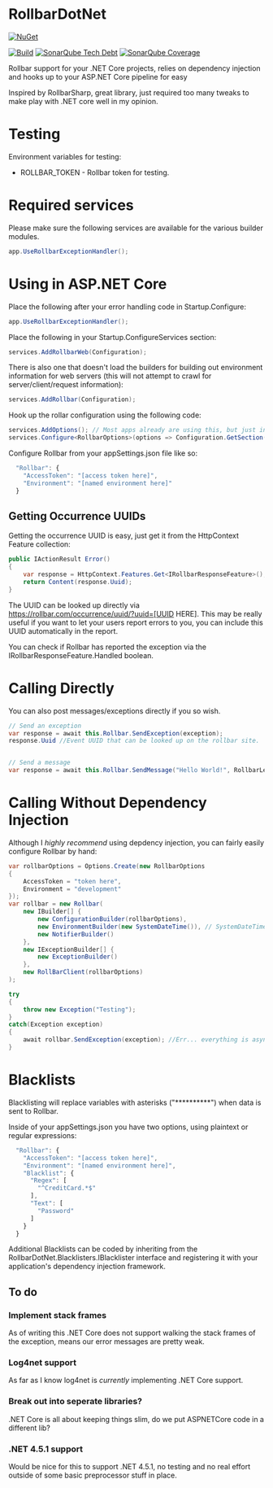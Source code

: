 ﻿# RollbarDotNet
[![NuGet](https://img.shields.io/nuget/v/RollbarDotNet.svg)]()

[![Build](https://img.shields.io/teamcity/https/teamcity.roushtech.net/s/RollbarDotNet_Build.svg)]()
[![SonarQube Tech Debt](https://img.shields.io/sonar/https/sonarqube.roushtech.net/RollbarDotNet/tech_debt.svg)]()
[![SonarQube Coverage](https://img.shields.io/sonar/https/sonarqube.roushtech.net/RollbarDotNet/coverage.svg)]()

Rollbar support for your .NET Core projects, relies on dependency injection and hooks up to your ASP.NET Core pipeline for easy 

Inspired by RollbarSharp, great library, just required too many tweaks to make play with .NET core well in my opinion.

# Testing

Environment variables for testing:

 * ROLLBAR_TOKEN - Rollbar token for testing.

# Required services

Please make sure the following services are available for the various builder modules.

``` csharp
app.UseRollbarExceptionHandler();
```

# Using in ASP.NET Core

Place the following after your error handling code in Startup.Configure:

``` csharp
app.UseRollbarExceptionHandler();
```

Place the following in your Startup.ConfigureServices section:

``` csharp
services.AddRollbarWeb(Configuration);
```

There is also one that doesn't load the builders for building out environment information for web servers (this will not attempt to crawl for server/client/request information):

``` csharp
services.AddRollbar(Configuration);
```

Hook up the rollar configuration using the following code:

``` csharp
services.AddOptions(); // Most apps already are using this, but just in case.
services.Configure<RollbarOptions>(options => Configuration.GetSection("Rollbar").Bind(options));
```

Configure Rollbar from your appSettings.json file like so:

``` javascript
  "Rollbar": {
    "AccessToken": "[access token here]",
    "Environment": "[named environment here]"
  }
```

## Getting Occurrence UUIDs

Getting the occurrence UUID is easy, just get it from the HttpContext Feature collection:

``` csharp
public IActionResult Error()
{
    var response = HttpContext.Features.Get<IRollbarResponseFeature>();
    return Content(response.Uuid);
}
```

The UUID can be looked up directly via https://rollbar.com/occurrence/uuid/?uuid=[UUID HERE]. This may be really useful if you want to let your users report errors to you, you can include this UUID automatically in the report.

You can check if Rollbar has reported the exception via the IRollbarResponseFeature.Handled boolean.

# Calling Directly

You can also post messages/exceptions directly if you so wish.

``` csharp
// Send an exception
var response = await this.Rollbar.SendException(exception);
response.Uuid //Event UUID that can be looked up on the rollbar site.


// Send a message
var response = await this.Rollbar.SendMessage("Hello World!", RollbarLevels.Message);
```

# Calling Without Dependency Injection

Although I *highly recommend* using depdency injection, you can fairly easily configure Rollbar by hand:

``` csharp
var rollbarOptions = Options.Create(new RollbarOptions
{
    AccessToken = "token here",
    Environment = "development"
});
var rollbar = new Rollbar(
    new IBuilder[] {
        new ConfigurationBuilder(rollbarOptions),
        new EnvironmentBuilder(new SystemDateTime()), // SystemDateTime abstracts DateTime for mocking
        new NotifierBuilder()
    },
	new IExceptionBuilder[] {
		new ExceptionBuilder()
	},
	new RollBarClient(rollbarOptions)
);

try
{
    throw new Exception("Testing");
}
catch(Exception exception)
{
    await rollbar.SendException(exception); //Err... everything is async, keep that in mind.
}
```

# Blacklists

Blacklisting will replace variables with asterisks ("**********") when data is sent to Rollbar.

Inside of your appSettings.json you have two options, using plaintext or regular expressions:

``` javascript
  "Rollbar": {
    "AccessToken": "[access token here]",
    "Environment": "[named environment here]",
    "Blacklist": {
      "Regex": [
        "^CreditCard.*$"
      ],
      "Text": [
        "Password"
      ]
    }
  }
```

Additional Blacklists can be coded by inheriting from the RollbarDotNet.Blacklisters.IBlacklister interface and registering it with your application's dependency injection framework. 


## To do

### Implement stack frames

As of writing this .NET Core does not support walking the stack frames of the exception, means our error messages are pretty weak.

### Log4net support

As far as I know log4net is _currently_ implementing .NET Core support.

### Break out into seperate libraries?

.NET Core is all about keeping things slim, do we put ASPNETCore code in a different lib?

### .NET 4.5.1 support

Would be nice for this to support .NET 4.5.1, no testing and no real effort outside of some basic preprocessor stuff in place.